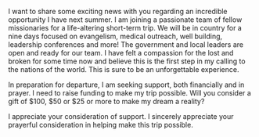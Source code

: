 I want to share some exciting news with you regarding an incredible opportunity I have next summer. I am joining a passionate team of fellow missionaries for a life-altering short-term trip. We will be in country for a nine days focused on evangelism, medical outreach, well building, leadership conferences and more! The government and local leaders are open and ready for our team. I have felt a compassion for the lost and broken for some time now and believe this is the first step in my calling to the nations of the world. This is sure to be an unforgettable experience.

In preparation for departure, I am seeking support, both financially and in prayer. I need to raise funding to make my trip possible. Will you consider a gift of $100, $50 or $25 or more to make my dream a reality?

I appreciate your consideration of support. I sincerely appreciate your prayerful consideration in helping make this trip possible.